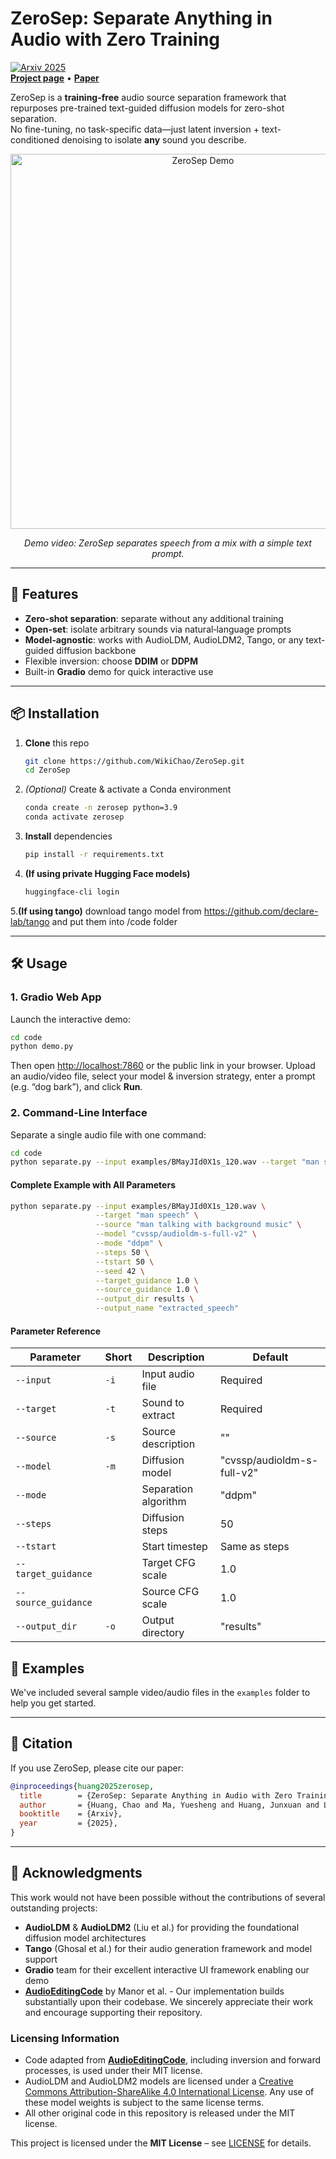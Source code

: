 # ZeroSep: Separate Anything in Audio with Zero Training

[![Arxiv 2025](https://img.shields.io/badge/Arxiv-2025-blue)](https://wikichao.github.io/ZeroSep/)  
[**Project page**](https://wikichao.github.io/ZeroSep/) • [**Paper**](https://wikichao.github.io/ZeroSep/)  

ZeroSep is a **training-free** audio source separation framework that repurposes pre-trained text-guided diffusion models for zero-shot separation.  
No fine-tuning, no task-specific data—just latent inversion + text-conditioned denoising to isolate **any** sound you describe.

<div align="center">
  <a href="https://www.youtube.com/watch?v=0t9nA1EUFrQ" target="_blank">
    <img src="https://img.youtube.com/vi/0t9nA1EUFrQ/0.jpg" alt="ZeroSep Demo" width="600">
  </a>
  <p><i>Demo video: ZeroSep separates speech from a mix with a simple text prompt.</i></p>
</div>

---

## 🚀 Features

- **Zero-shot separation**: separate without any additional training  
- **Open-set**: isolate arbitrary sounds via natural‐language prompts  
- **Model‐agnostic**: works with AudioLDM, AudioLDM2, Tango, or any text-guided diffusion backbone  
- Flexible inversion: choose **DDIM** or **DDPM**  
- Built-in **Gradio** demo for quick interactive use

---

## 📦 Installation

1. **Clone** this repo  
   ```bash
   git clone https://github.com/WikiChao/ZeroSep.git
   cd ZeroSep

2. *(Optional)* Create & activate a Conda environment

   ```bash
   conda create -n zerosep python=3.9
   conda activate zerosep
   ```
3. **Install** dependencies

   ```bash
   pip install -r requirements.txt
   ```
4. **(If using private Hugging Face models)**

   ```bash
   huggingface-cli login
   ```
5.**(If using tango)**
  download tango model from https://github.com/declare-lab/tango
  and put them into /code folder

---

## 🛠️ Usage

### 1. Gradio Web App

Launch the interactive demo:

```bash
cd code
python demo.py
```

Then open [http://localhost:7860](http://localhost:7860) or the public link in your browser.
Upload an audio/video file, select your model & inversion strategy, enter a prompt (e.g. “dog bark”), and click **Run**.

### 2. Command-Line Interface

Separate a single audio file with one command:

```bash
cd code
python separate.py --input examples/BMayJId0X1s_120.wav --target "man speech"
```

#### Complete Example with All Parameters

```bash
python separate.py --input examples/BMayJId0X1s_120.wav \
                   --target "man speech" \
                   --source "man talking with background music" \
                   --model "cvssp/audioldm-s-full-v2" \
                   --mode "ddpm" \
                   --steps 50 \
                   --tstart 50 \
                   --seed 42 \
                   --target_guidance 1.0 \
                   --source_guidance 1.0 \
                   --output_dir results \
                   --output_name "extracted_speech"
```

#### Parameter Reference

| Parameter | Short | Description | Default |
|-----------|-------|-------------|---------|
| `--input` | `-i` | Input audio file | Required |
| `--target` | `-t` | Sound to extract | Required |
| `--source` | `-s` | Source description | "" |
| `--model` | `-m` | Diffusion model | "cvssp/audioldm-s-full-v2" |
| `--mode` | | Separation algorithm | "ddpm" |
| `--steps` | | Diffusion steps | 50 |
| `--tstart` | | Start timestep | Same as steps |
| `--target_guidance` | | Target CFG scale | 1.0 |
| `--source_guidance` | | Source CFG scale | 1.0 |
| `--output_dir` | `-o` | Output directory | "results" |

## 🎵 Examples

We've included several sample video/audio files in the `examples` folder to help you get started.

---

## 📖 Citation

If you use ZeroSep, please cite our paper:

```bibtex
@inproceedings{huang2025zerosep,
  title        = {ZeroSep: Separate Anything in Audio with Zero Training},
  author       = {Huang, Chao and Ma, Yuesheng and Huang, Junxuan and Liang, Susan and Tang, Yunlong and Bi, Jing and Liu, Wenqiang and Mesgarani, Nima and Xu, Chenliang},
  booktitle    = {Arxiv},
  year         = {2025},
}
```

---

## 🙏 Acknowledgments

This work would not have been possible without the contributions of several outstanding projects:

* **AudioLDM** & **AudioLDM2** (Liu et al.) for providing the foundational diffusion model architectures
* **Tango** (Ghosal et al.) for their audio generation framework and model support
* **Gradio** team for their excellent interactive UI framework enabling our demo
* [**AudioEditingCode**](https://github.com/HilaManor/AudioEditingCode) by Manor et al. - Our implementation builds substantially upon their codebase. We sincerely appreciate their work and encourage supporting their repository.

### Licensing Information
* Code adapted from [**AudioEditingCode**](https://github.com/HilaManor/AudioEditingCode), including inversion and forward processes, is used under their MIT license.
* AudioLDM and AudioLDM2 models are licensed under a [Creative Commons Attribution-ShareAlike 4.0 International License][cc-by-sa]. Any use of these model weights is subject to the same license terms.
* All other original code in this repository is released under the MIT license.

This project is licensed under the **MIT License** – see [LICENSE](LICENSE) for details.

[cc-by-sa]: http://creativecommons.org/licenses/by-sa/4.0/